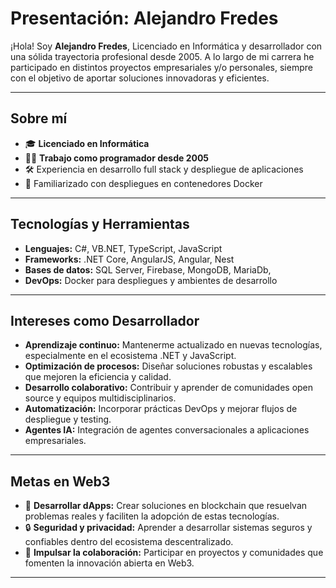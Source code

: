 # Presentación: Alejandro Fredes

¡Hola! Soy **Alejandro Fredes**, Licenciado en Informática y desarrollador con una sólida trayectoria profesional desde 2005. A lo largo de mi carrera he participado en distintos proyectos empresariales y/o personales, siempre con el objetivo de aportar soluciones innovadoras y eficientes.

---

## Sobre mí

- 🎓 **Licenciado en Informática**
- 👨‍💻 **Trabajo como programador desde 2005**
- 🛠️ Experiencia en desarrollo full stack y despliegue de aplicaciones
- 🚢 Familiarizado con despliegues en contenedores Docker

---

## Tecnologías y Herramientas

- **Lenguajes:** C#, VB.NET, TypeScript, JavaScript
- **Frameworks:** .NET Core, AngularJS, Angular, Nest
- **Bases de datos:** SQL Server, Firebase, MongoDB, MariaDb, 
- **DevOps:** Docker para despliegues y ambientes de desarrollo

---

## Intereses como Desarrollador

- **Aprendizaje continuo:** Mantenerme actualizado en nuevas tecnologías, especialmente en el ecosistema .NET y JavaScript.
- **Optimización de procesos:** Diseñar soluciones robustas y escalables que mejoren la eficiencia y calidad.
- **Desarrollo colaborativo:** Contribuir y aprender de comunidades open source y equipos multidisciplinarios.
- **Automatización:** Incorporar prácticas DevOps y mejorar flujos de despliegue y testing.
- **Agentes IA:** Integración de agentes conversacionales a aplicaciones empresariales.

---

## Metas en Web3

- 🚀 **Desarrollar dApps:** Crear soluciones en blockchain que resuelvan problemas reales y faciliten la adopción de estas tecnologías.
- 🔒 **Seguridad y privacidad:** Aprender a desarrollar sistemas seguros y confiables dentro del ecosistema descentralizado.
- 🤝 **Impulsar la colaboración:** Participar en proyectos y comunidades que fomenten la innovación abierta en Web3.

---
